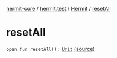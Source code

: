 [hermit-core](../../index.md) / [hermit.test](../index.md) / [Hermit](index.md) / [resetAll](./reset-all.md)

# resetAll

`open fun resetAll(): `[`Unit`](https://kotlinlang.org/api/latest/jvm/stdlib/kotlin/-unit/index.html) [(source)](https://github.com/RBusarow/AutoReset/tree/master/hermit-core/src/main/kotlin/hermit/test/Hermit.kt#L20)